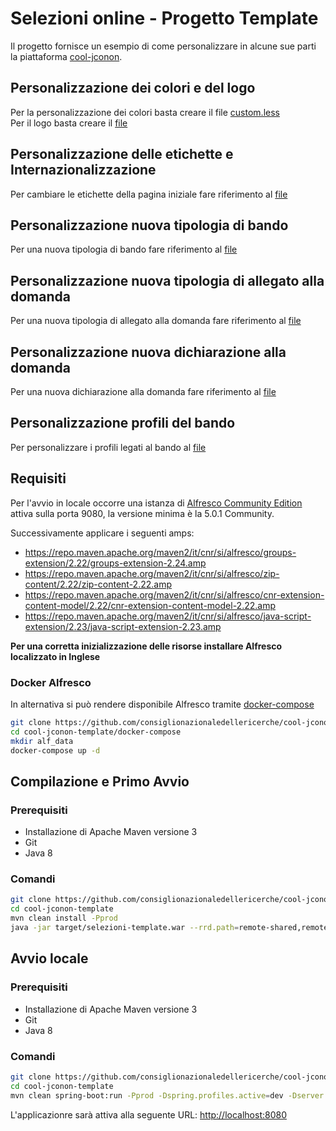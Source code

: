 # Selezioni online - Progetto Template

Il progetto fornisce un esempio di come personalizzare in alcune sue parti la piattaforma [cool-jconon](https://github.com/consiglionazionaledellericerche/cool-jconon).

## Personalizzazione dei colori e del logo

Per la personalizzazione dei colori basta creare il file [custom.less](src/main/less/custom.less)   
Per il logo basta creare il [file](src/main/resources/META-INF/img/logo.png)

## Personalizzazione delle etichette e Internazionalizzazione

Per cambiare le etichette della pagina iniziale fare riferimento al [file](src/main/resources/i18n/home_it.properties)   

## Personalizzazione nuova tipologia di bando

Per una nuova tipologia di bando fare riferimento al [file](src/main/resources/remote-single-model/Data%20Dictionary/Models/jconon_nuovo_ente_model.xml)   

## Personalizzazione nuova tipologia di allegato alla domanda

Per una nuova tipologia di allegato alla domanda fare riferimento al [file](src/main/resources/remote-single-model/Data%20Dictionary/Models/jconon_nuovo_allegato_model.xml)

## Personalizzazione nuova dichiarazione alla domanda

Per una nuova dichiarazione alla domanda fare riferimento al [file](src/main/resources/remote-single-model/Data%20Dictionary/Models/jconon_nuova_dichiarazione_model.xml)

## Personalizzazione profili del bando

Per personalizzare i profili legati al bando al [file](src/main/resources/remote-single-model/Data%20Dictionary/Models/jconon_call_constraint_elenco_profilo_livello.xml)

## Requisiti

Per l'avvio in locale occorre una istanza di [Alfresco Community Edition](https://www.alfresco.com/thank-you/thank-you-downloading-alfresco-community-edition) attiva sulla porta 9080, la versione minima è la 5.0.1 Community.  

Successivamente applicare i seguenti amps:
- https://repo.maven.apache.org/maven2/it/cnr/si/alfresco/groups-extension/2.22/groups-extension-2.24.amp
- https://repo.maven.apache.org/maven2/it/cnr/si/alfresco/zip-content/2.22/zip-content-2.22.amp
- https://repo.maven.apache.org/maven2/it/cnr/si/alfresco/cnr-extension-content-model/2.22/cnr-extension-content-model-2.22.amp
- https://repo.maven.apache.org/maven2/it/cnr/si/alfresco/java-script-extension/2.23/java-script-extension-2.23.amp

**Per una corretta inizializzazione delle risorse installare Alfresco localizzato in Inglese**

### Docker Alfresco
In alternativa si può rendere disponibile Alfresco tramite [docker-compose](docker-compose/docker-compose.yml)   
```bash
git clone https://github.com/consiglionazionaledellericerche/cool-jconon-template.git
cd cool-jconon-template/docker-compose
mkdir alf_data
docker-compose up -d
```

## Compilazione e Primo Avvio
### Prerequisiti
- Installazione di Apache Maven versione 3
- Git
- Java 8

### Comandi
```bash
git clone https://github.com/consiglionazionaledellericerche/cool-jconon-template.git
cd cool-jconon-template
mvn clean install -Pprod
java -jar target/selezioni-template.war --rrd.path=remote-shared,remote-single-model --oil.url=http://localhost:9081/rest --user.admin.password=admin --server.servlet.context-path=/ --repository.base.url=http://localhost:9080/alfresco/ --spring.profiles.active=dev --spid.enable=true --spid.issuer.entityId=https://miauri.it --spid.destination=http://localhost:8080/spid/send-response --siper.sedi.url=
```

## Avvio locale
### Prerequisiti
- Installazione di Apache Maven versione 3
- Git
- Java 8

### Comandi
```bash
git clone https://github.com/consiglionazionaledellericerche/cool-jconon-template.git
cd cool-jconon-template
mvn clean spring-boot:run -Pprod -Dspring.profiles.active=dev -Dserver.servlet.context-path=/ -Duser.admin.password=admin -Drepository.base.url=http://localhost:9080/alfresco/ -Dsiper.sedi.url=
```

L'applicazionre sarà attiva alla seguente URL: <http://localhost:8080>

